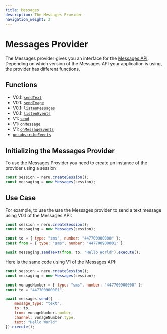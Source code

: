```yaml
---
title: Messages
description: The Messages Provider
navigation_weight: 3
---
```


# Messages Provider

The Messages provider gives you an interface for the [Messages API](/messages/overview). Depending on which version of the Messages API your application is using, the provider has different functions.

## Functions
* V0.1: [`sendText`](/neru/code-snippets/messages-provider/send-message#v0-1)
* V0.1: [`sendImage`](/neru/code-snippets/messages-provider/send-image)
* V0.1: [`listenMessages`](/neru/code-snippets/messages-provider/listen-messages#v0-1)
* V0.1: [`listenEvents`](/neru/code-snippets/messages-provider/listen-events#v0-1)
* V1: [`send`](/neru/code-snippets/messages-provider/send-message#v1)
* V1: [`onMessage`](/neru/code-snippets/messages-provider/listen-messages#v1)
* V1: [`onMessageEvents`](/neru/code-snippets/messages-provider/listen-events#v1)
* [`unsubscribeEvents`](/neru/code-snippets/messages-provider/unsubscribe-events)

## Initializing the Messages Provider

To use the Messages Provider you need to create an instance of the provider using a session:

```javascript
const session = neru.createSession();
const messaging = new Messages(session);
```

## Use Case

For example, to use the use the Messages provider to send a text message using V0.1 of the Messages API:

```javascript
const session = neru.createSession();
const messaging = new Messages(session);

const to = { type: "sms", number: "447700900000" };
const from = { type: "sms", number: "447700900001" }; 

await messaging.sendText(from, to, "Hello World").execute();
```

Here is the same code using V1 of the Messages API:

```javascript
const session = neru.createSession();
const messaging = new Messages(session);

const vonageNumber = { type: "sms", number: "447700900000" };
const to = "447700900001";

await messages.send({
    message_type: "text",
    to: to,
    from: vonageNumber.number,
    channel: vonageNumber.type,
    text: "Hello World"
}).execute();
```